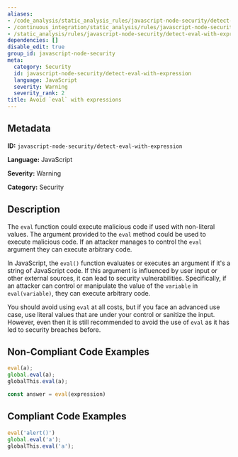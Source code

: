 ```yaml
---
aliases:
- /code_analysis/static_analysis_rules/javascript-node-security/detect-eval-with-expression
- /continuous_integration/static_analysis/rules/javascript-node-security/detect-eval-with-expression
- /static_analysis/rules/javascript-node-security/detect-eval-with-expression
dependencies: []
disable_edit: true
group_id: javascript-node-security
meta:
  category: Security
  id: javascript-node-security/detect-eval-with-expression
  language: JavaScript
  severity: Warning
  severity_rank: 2
title: Avoid `eval` with expressions
---
```

<!--  SOURCED FROM https://github.com/DataDog/datadog-static-analyzer-rule-docs -->


## Metadata
**ID:** `javascript-node-security/detect-eval-with-expression`

**Language:** JavaScript

**Severity:** Warning

**Category:** Security

## Description
The `eval` function could execute malicious code if used with non-literal values. The argument provided to the `eval` method could be used to execute malicious code. If an attacker manages to control the `eval` argument they can execute arbitrary code.

In JavaScript, the `eval()` function evaluates or executes an argument if it's a string of JavaScript code. If this argument is influenced by user input or other external sources, it can lead to security vulnerabilities. Specifically, if an attacker can control or manipulate the value of the `variable` in `eval(variable)`, they can execute arbitrary code.

You should avoid using `eval` at all costs, but if you face an advanced use case, use literal values that are under your control or sanitize the input. However, even then it is still recommended to avoid the use of `eval` as it has led to security breaches before.

## Non-Compliant Code Examples
```javascript
eval(a);
global.eval(a);
globalThis.eval(a);

const answer = eval(expression)
```

## Compliant Code Examples
```javascript
eval('alert()')
global.eval('a');
globalThis.eval('a');
```
